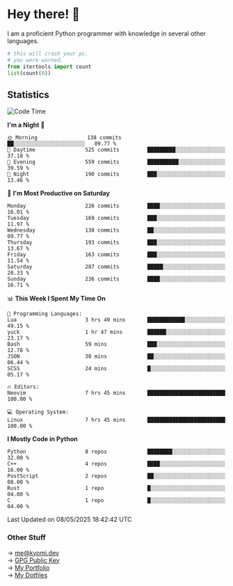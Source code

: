 # Hey there! 👋

I am a proficient Python programmer with knowledge in several other languages.

```py
# this will crash your pc.
# you were warned.
from itertools import count
list(count(0))
```

## Statistics
<!--START_SECTION:waka-->
![Code Time](http://img.shields.io/badge/Code%20Time-1%2C781%20hrs%209%20mins-blue)

**I'm a Night 🦉** 

```text
🌞 Morning                138 commits         ██░░░░░░░░░░░░░░░░░░░░░░░   09.77 % 
🌆 Daytime                525 commits         █████████░░░░░░░░░░░░░░░░   37.18 % 
🌃 Evening                559 commits         ██████████░░░░░░░░░░░░░░░   39.59 % 
🌙 Night                  190 commits         ███░░░░░░░░░░░░░░░░░░░░░░   13.46 % 
```
📅 **I'm Most Productive on Saturday** 

```text
Monday                   226 commits         ████░░░░░░░░░░░░░░░░░░░░░   16.01 % 
Tuesday                  169 commits         ███░░░░░░░░░░░░░░░░░░░░░░   11.97 % 
Wednesday                138 commits         ██░░░░░░░░░░░░░░░░░░░░░░░   09.77 % 
Thursday                 193 commits         ███░░░░░░░░░░░░░░░░░░░░░░   13.67 % 
Friday                   163 commits         ███░░░░░░░░░░░░░░░░░░░░░░   11.54 % 
Saturday                 287 commits         █████░░░░░░░░░░░░░░░░░░░░   20.33 % 
Sunday                   236 commits         ████░░░░░░░░░░░░░░░░░░░░░   16.71 % 
```


📊 **This Week I Spent My Time On** 

```text
💬 Programming Languages: 
Lua                      3 hrs 49 mins       ████████████░░░░░░░░░░░░░   49.15 % 
yuck                     1 hr 47 mins        ██████░░░░░░░░░░░░░░░░░░░   23.17 % 
Bash                     59 mins             ███░░░░░░░░░░░░░░░░░░░░░░   12.78 % 
JSON                     30 mins             ██░░░░░░░░░░░░░░░░░░░░░░░   06.44 % 
SCSS                     24 mins             █░░░░░░░░░░░░░░░░░░░░░░░░   05.17 % 

🔥 Editors: 
Neovim                   7 hrs 45 mins       █████████████████████████   100.00 % 

💻 Operating System: 
Linux                    7 hrs 45 mins       █████████████████████████   100.00 % 
```

**I Mostly Code in Python** 

```text
Python                   8 repos             ████████░░░░░░░░░░░░░░░░░   32.00 % 
C++                      4 repos             ████░░░░░░░░░░░░░░░░░░░░░   16.00 % 
PostScript               2 repos             ██░░░░░░░░░░░░░░░░░░░░░░░   08.00 % 
Rust                     1 repo              █░░░░░░░░░░░░░░░░░░░░░░░░   04.00 % 
C                        1 repo              █░░░░░░░░░░░░░░░░░░░░░░░░   04.00 % 
```




 Last Updated on 08/05/2025 18:42:42 UTC
<!--END_SECTION:waka-->

### Other Stuff

→ [me@kyomi.dev](mailto:me@kyomi.dev)\
→ [GPG Public Key](https://github.com/bitterteriyaki.gpg)\
→ [My Portfolio](https://kyomi.dev)\
→ [My Dotfiles](https://github.com/bitterteriyaki/dotfiles)
